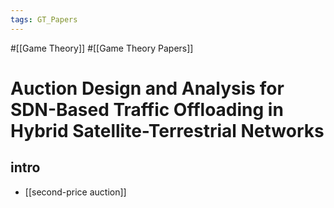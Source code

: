 ```yaml
---
tags: GT_Papers
---
```

#[[Game Theory]] 
#[[Game Theory Papers]]
# Auction Design and Analysis for SDN-Based Traffic Offloading in Hybrid Satellite-Terrestrial Networks
## intro
- [[second-price auction]]